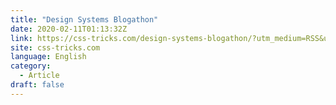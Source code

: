 ```yaml
---
title: "Design Systems Blogathon"
date: 2020-02-11T01:13:32Z
link: https://css-tricks.com/design-systems-blogathon/?utm_medium=RSS&utm_source=news.12bit.vn
site: css-tricks.com
language: English
category:
  - Article
draft: false
---
```

